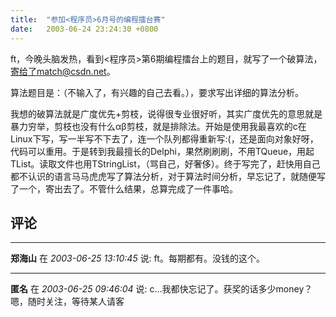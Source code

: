 ```yaml
---
title:  "参加<程序员>6月号的编程擂台赛"
date:   2003-06-24 23:24:30 +0800
---
```


ft，今晚头脑发热，看到<程序员>第6期编程擂台上的题目，就写了一个破算法，寄给了match@csdn.net。  

算法题目是：（不输入了，有兴趣的自己去看。），要求写出详细的算法分析。  

我想的破算法就是广度优先+剪枝，说得很专业很好听，其实广度优先的意思就是暴力穷举，剪枝也没有什么αβ剪枝，就是排除法。开始是使用我最喜欢的c在Linux下写，写一半写不下去了，连一个队列都得重新写:(，还是面向对象好呀，代码可以重用。于是转到我最擅长的Delphi，果然刷刷刷，不用TQueue，用起TList。读取文件也用TStringList，（骂自己，好奢侈）。终于写完了，赶快用自己都不认识的语言马马虎虎写了算法分析，对于算法时间分析，早忘记了，就随便写了一个，寄出去了。不管什么结果，总算完成了一件事哈。  


## 评论

*****
**郑海山** 在 *2003-06-25 13:10:45* 说: ft。每期都有。没钱的这个。


*****
**匿名** 在 *2003-06-25 09:46:04* 说: c...我都快忘记了。获奖的话多少money？嗯，随时关注，等待某人请客

